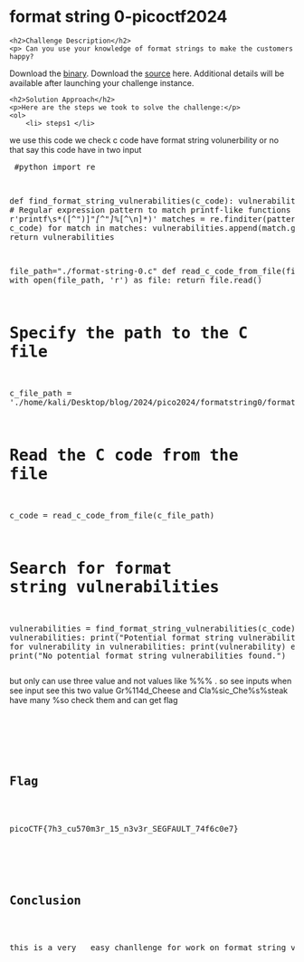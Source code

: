 
<!DOCTYPE html>
<html>

<body>
    <h1>format string 0-picoctf2024</h1>

    <h2>Challenge Description</h2>
    <p> Can you use your knowledge of format strings to make the customers happy?
Download the  <a href="https://artifacts.picoctf.net/c_mimas/67/format-string-0">  binary</a>.
Download the <a href="https://artifacts.picoctf.net/c_mimas/67/format-string-0">  source</a> here.
Additional details will be available after launching your challenge instance.
 
</p>
 
    <h2>Solution Approach</h2>
    <p>Here are the steps we took to solve the challenge:</p>
    <ol>
        <li> steps1 </li>
we use  this code we check c  code have format string volunerbility or no that say this code have in two input
       <pre>
#python
import re

def find_format_string_vulnerabilities(c_code):
    vulnerabilities = []
    # Regular expression pattern to match printf-like functions
    pattern = r'printf\s*\([^")]*"[^"]*%[^\n]*\)'
    matches = re.finditer(pattern, c_code)
    for match in matches:
        vulnerabilities.append(match.group(0))
    return vulnerabilities

file_path="./format-string-0.c"
def read_c_code_from_file(file_path):
    with open(file_path, 'r') as file:
        return file.read()

# Specify the path to the C file
c_file_path = './home/kali/Desktop/blog/2024/pico2024/formatstring0/format-string-0.c'

# Read the C code from the file
c_code = read_c_code_from_file(c_file_path)

# Search for format string vulnerabilities
vulnerabilities = find_format_string_vulnerabilities(c_code)
if vulnerabilities:
    print("Potential format string vulnerabilities found:")
    for vulnerability in vulnerabilities:
        print(vulnerability)
else:
    print("No potential format string vulnerabilities found.")
</pre>but only can use three value and not values like %%% .
so see inputs when see input see this two value Gr%114d_Cheese
and Cla%sic_Che%s%steak  have many %so check them and can get flag 
<pre>

    </ol>
<br>
    <h2>Flag</h2>
    <p class="flag">picoCTF{7h3_cu570m3r_15_n3v3r_SEGFAULT_74f6c0e7}

</p>

    <h2>Conclusion</h2>
    <p>this is a very   easy chanllenge for work on format string volunerbility</p>
</body>
</html>


